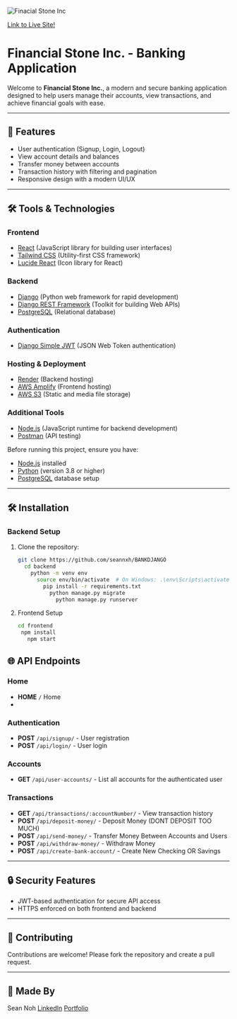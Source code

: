 ![Finacial Stone Inc](https://github.com/user-attachments/assets/f20f9681-a738-4d78-943e-a6c9c183d00b)

[Link to Live Site!](https://main.d2y11439p4s8xr.amplifyapp.com/)
# Financial Stone Inc. - Banking Application

Welcome to **Financial Stone Inc.**, a modern and secure banking application designed to help users manage their accounts, view transactions, and achieve financial goals with ease.

---

## 🚀 Features

- User authentication (Signup, Login, Logout)
- View account details and balances
- Transfer money between accounts
- Transaction history with filtering and pagination
- Responsive design with a modern UI/UX

---

## 🛠️ Tools & Technologies

### **Frontend**
- [React](https://reactjs.org/) (JavaScript library for building user interfaces)
- [Tailwind CSS](https://tailwindcss.com/) (Utility-first CSS framework)
- [Lucide React](https://lucide.dev/docs/lucide-react/) (Icon library for React)

### **Backend**
- [Django](https://www.djangoproject.com/) (Python web framework for rapid development)
- [Django REST Framework](https://www.django-rest-framework.org/) (Toolkit for building Web APIs)
- [PostgreSQL](https://www.postgresql.org/) (Relational database)

### **Authentication**
- [Django Simple JWT](https://django-rest-framework-simplejwt.readthedocs.io/) (JSON Web Token authentication)

### **Hosting & Deployment**
- [Render](https://render.com/) (Backend hosting)
- [AWS Amplify](https://aws.amazon.com/amplify/) (Frontend hosting)
- [AWS S3](https://aws.amazon.com/s3/) (Static and media file storage)

### **Additional Tools**
- [Node.js](https://nodejs.org/) (JavaScript runtime for backend development)
- [Postman](https://www.postman.com/) (API testing)


Before running this project, ensure you have:

- [Node.js](https://nodejs.org/) installed
- [Python](https://www.python.org/) (version 3.8 or higher)
- [PostgreSQL](https://www.postgresql.org/) database setup

---

## 🛠️ Installation

### Backend Setup

1. Clone the repository:
   ```bash
   git clone https://github.com/seannxh/BANKDJANGO
     cd backend
       python -m venv env
         source env/bin/activate  # On Windows: .\env\Scripts\activate
           pip install -r requirements.txt
             python manage.py migrate
               python manage.py runserver
2. Frontend Setup
    ```bash
   cd frontend
     npm install
       npm start

## 🌐 API Endpoints

### Home
- **HOME** `/`  Home
- 
### Authentication
- **POST** `/api/signup/` - User registration
- **POST** `/api/login/` - User login

### Accounts
- **GET** `/api/user-accounts/` - List all accounts for the authenticated user

### Transactions
- **GET** `/api/transactions/:accountNumber/` - View transaction history
- **POST** `/api/deposit-money/` - Deposit Money (DONT DEPOSIT TOO MUCH)
- **POST** `/api/send-money/` - Transfer Money Between Accounts and Users
- **POST** `/api/withdraw-money/` - Withdraw Money
- **POST** `/api/create-bank-account/` - Create New Checking OR Savings


---

## 🔒 Security Features

- JWT-based authentication for secure API access
- HTTPS enforced on both frontend and backend

---

## 🤝 Contributing

Contributions are welcome! Please fork the repository and create a pull request.

---

## 📄 Made By

Sean Noh
[LinkedIn](https://www.linkedin.com/in/seannxh)
[Portfolio](https://seansportfolio.blog/)





  


